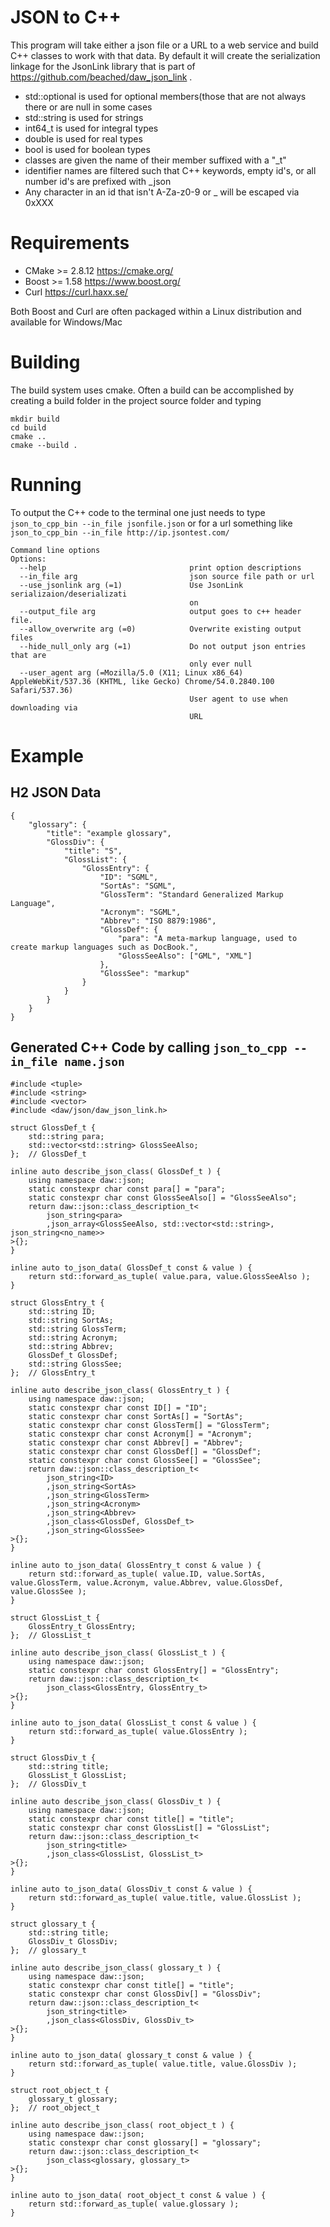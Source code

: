# JSON to C++
This program will take either a json file or a URL to a web service and build C++ classes to work with that data.  By default it will create the serialization linkage for the JsonLink library that is part of https://github.com/beached/daw_json_link .

* std::optional is used for optional members(those that are not always there or are null in some cases
* std::string is used for strings
* int64_t is used for integral types
* double is used for real types
* bool is used for boolean types
* classes are given the name of their member suffixed with a "_t"
* identifier names are filtered such that C++ keywords, empty id's, or all number id's are prefixed with _json
* Any character in an id that isn't A-Za-z0-9 or _ will be escaped via 0xXXX

# Requirements
* CMake >= 2.8.12 https://cmake.org/
* Boost >= 1.58 https://www.boost.org/
* Curl https://curl.haxx.se/

Both Boost and Curl are often packaged within a Linux distribution and available for Windows/Mac

# Building
The build system uses cmake.  Often a build can be accomplished by creating a build folder in the project source folder and typing  

```
mkdir build
cd build
cmake ..
cmake --build .
```
# Running
To output the C++ code to the terminal one just needs to type ```json_to_cpp_bin --in_file jsonfile.json``` or for a url something like ```json_to_cpp_bin --in_file http://ip.jsontest.com/```

```  
Command line options
Options:
  --help                                print option descriptions
  --in_file arg                         json source file path or url
  --use_jsonlink arg (=1)               Use JsonLink serializaion/deserializati
                                        on
  --output_file arg                     output goes to c++ header file.
  --allow_overwrite arg (=0)            Overwrite existing output files
  --hide_null_only arg (=1)             Do not output json entries that are
                                        only ever null
  --user_agent arg (=Mozilla/5.0 (X11; Linux x86_64) AppleWebKit/537.36 (KHTML, like Gecko) Chrome/54.0.2840.100 Safari/537.36)
                                        User agent to use when downloading via
                                        URL
```
# Example 
## H2 JSON Data
```
{
    "glossary": {
        "title": "example glossary",
        "GlossDiv": {
            "title": "S",
            "GlossList": {
                "GlossEntry": {
                    "ID": "SGML",
                    "SortAs": "SGML",
                    "GlossTerm": "Standard Generalized Markup Language",
                    "Acronym": "SGML",
                    "Abbrev": "ISO 8879:1986",
                    "GlossDef": {
                        "para": "A meta-markup language, used to create markup languages such as DocBook.",
                        "GlossSeeAlso": ["GML", "XML"]
                    },  
                    "GlossSee": "markup"
                }   
            }   
        }   
    }   
}
```
## Generated C++ Code by calling ```json_to_cpp --in_file name.json```
```
#include <tuple>
#include <string>
#include <vector>
#include <daw/json/daw_json_link.h>

struct GlossDef_t {
	std::string para;
	std::vector<std::string> GlossSeeAlso;
};	// GlossDef_t

inline auto describe_json_class( GlossDef_t ) {
	using namespace daw::json;
	static constexpr char const para[] = "para";
	static constexpr char const GlossSeeAlso[] = "GlossSeeAlso";
	return daw::json::class_description_t<
		json_string<para>
		,json_array<GlossSeeAlso, std::vector<std::string>, json_string<no_name>>
>{};
}

inline auto to_json_data( GlossDef_t const & value ) {
	return std::forward_as_tuple( value.para, value.GlossSeeAlso );
}

struct GlossEntry_t {
	std::string ID;
	std::string SortAs;
	std::string GlossTerm;
	std::string Acronym;
	std::string Abbrev;
	GlossDef_t GlossDef;
	std::string GlossSee;
};	// GlossEntry_t

inline auto describe_json_class( GlossEntry_t ) {
	using namespace daw::json;
	static constexpr char const ID[] = "ID";
	static constexpr char const SortAs[] = "SortAs";
	static constexpr char const GlossTerm[] = "GlossTerm";
	static constexpr char const Acronym[] = "Acronym";
	static constexpr char const Abbrev[] = "Abbrev";
	static constexpr char const GlossDef[] = "GlossDef";
	static constexpr char const GlossSee[] = "GlossSee";
	return daw::json::class_description_t<
		json_string<ID>
		,json_string<SortAs>
		,json_string<GlossTerm>
		,json_string<Acronym>
		,json_string<Abbrev>
		,json_class<GlossDef, GlossDef_t>
		,json_string<GlossSee>
>{};
}

inline auto to_json_data( GlossEntry_t const & value ) {
	return std::forward_as_tuple( value.ID, value.SortAs, value.GlossTerm, value.Acronym, value.Abbrev, value.GlossDef, value.GlossSee );
}

struct GlossList_t {
	GlossEntry_t GlossEntry;
};	// GlossList_t

inline auto describe_json_class( GlossList_t ) {
	using namespace daw::json;
	static constexpr char const GlossEntry[] = "GlossEntry";
	return daw::json::class_description_t<
		json_class<GlossEntry, GlossEntry_t>
>{};
}

inline auto to_json_data( GlossList_t const & value ) {
	return std::forward_as_tuple( value.GlossEntry );
}

struct GlossDiv_t {
	std::string title;
	GlossList_t GlossList;
};	// GlossDiv_t

inline auto describe_json_class( GlossDiv_t ) {
	using namespace daw::json;
	static constexpr char const title[] = "title";
	static constexpr char const GlossList[] = "GlossList";
	return daw::json::class_description_t<
		json_string<title>
		,json_class<GlossList, GlossList_t>
>{};
}

inline auto to_json_data( GlossDiv_t const & value ) {
	return std::forward_as_tuple( value.title, value.GlossList );
}

struct glossary_t {
	std::string title;
	GlossDiv_t GlossDiv;
};	// glossary_t

inline auto describe_json_class( glossary_t ) {
	using namespace daw::json;
	static constexpr char const title[] = "title";
	static constexpr char const GlossDiv[] = "GlossDiv";
	return daw::json::class_description_t<
		json_string<title>
		,json_class<GlossDiv, GlossDiv_t>
>{};
}

inline auto to_json_data( glossary_t const & value ) {
	return std::forward_as_tuple( value.title, value.GlossDiv );
}

struct root_object_t {
	glossary_t glossary;
};	// root_object_t

inline auto describe_json_class( root_object_t ) {
	using namespace daw::json;
	static constexpr char const glossary[] = "glossary";
	return daw::json::class_description_t<
		json_class<glossary, glossary_t>
>{};
}

inline auto to_json_data( root_object_t const & value ) {
	return std::forward_as_tuple( value.glossary );
}
```

